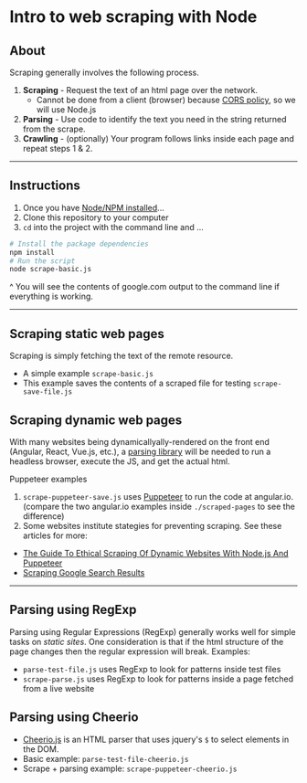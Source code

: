 
# Intro to web scraping with Node


## About

Scraping generally involves the following process.

1. **Scraping** - Request the text of an html page over the network.
	- Cannot be done from a client (browser) because [CORS policy](https://developer.mozilla.org/en-US/docs/Web/HTTP/CORS), so we will use Node.js
2. **Parsing** - Use code to identify the text you need in the string returned from the scrape.
3. **Crawling** - (optionally) Your program follows links inside each page and repeat steps 1 & 2.



---

## Instructions

1. Once you have [Node/NPM installed](https://omundy.github.io/learn-javascript/topics/node/slides.html)...
1. Clone this repository to your computer
1. `cd` into the project with the command line and ...

```bash
# Install the package dependencies
npm install
# Run the script
node scrape-basic.js
```
^ You will see the contents of google.com output to the command line if everything is working.


---

## Scraping static web pages

Scraping is simply fetching the text of the remote resource.

- A simple example `scrape-basic.js`
- This example saves the contents of a scraped file for testing `scrape-save-file.js`


## Scraping dynamic web pages

With many websites being dynamicallyally-rendered on the front end (Angular, React, Vue.js, etc.), a [parsing library](https://stackoverflow.com/questions/7372972/how-do-i-parse-a-html-page-with-node-js) will be needed to run a headless browser, execute the JS, and get the actual html.

Puppeteer examples

1. `scrape-puppeteer-save.js` uses [Puppeteer](https://pptr.dev/) to run the  code at angular.io. (compare the two angular.io examples inside `./scraped-pages` to see the difference)
2. Some websites institute stategies for preventing scraping. See these articles for more:
- [The Guide To Ethical Scraping Of Dynamic Websites With Node.js And Puppeteer](https://www.smashingmagazine.com/2021/03/ethical-scraping-dynamic-websites-nodejs-puppeteer/)
- [Scraping Google Search Results](https://www.theparsedweb.com/google-search-scraper/)



---

## Parsing using RegExp

Parsing using Regular Expressions (RegExp) generally works well for simple tasks on *static sites*. One consideration is that if the html structure of the page changes then the regular expression will break. Examples:

- `parse-test-file.js` uses RegExp to look for patterns inside test files
- `scrape-parse.js` uses RegExp to look for patterns inside a page fetched from a live website


## Parsing using Cheerio

- [Cheerio.js](https://cheerio.js.org/) is an HTML parser that uses jquery's `$` to select elements in the DOM.
- Basic example: `parse-test-file-cheerio.js`
- Scrape + parsing example: `scrape-puppeteer-cheerio.js`
